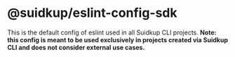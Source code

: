 # @suidkup/eslint-config-sdk

This is the default config of eslint used in all Suidkup CLI projects. **Note: this config is meant to be used exclusively in projects created via Suidkup CLI and does not consider external use cases.**
